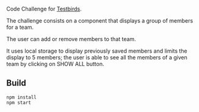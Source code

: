 Code Challenge for [Testbirds](https://www.testbirds.com/).

The challenge consists on a component that displays a group of members
for a team.

The user can add or remove members to that team.

It uses local storage to display previously saved members and limits the display to 5
members; the user is able to see all the members of a given team by clicking on SHOW ALL
button.

## Build

```
npm install
npm start
```